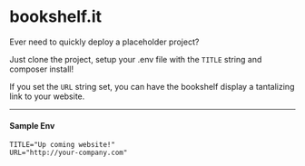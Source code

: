 # bookshelf.it
Ever need to quickly deploy a placeholder project?

Just clone the project, setup your .env file with the `TITLE` string and composer install!

If you set the `URL` string set, you can have the bookshelf display a tantalizing link to your website.

----

#### Sample Env
```env
TITLE="Up coming website!"
URL="http://your-company.com"
```
